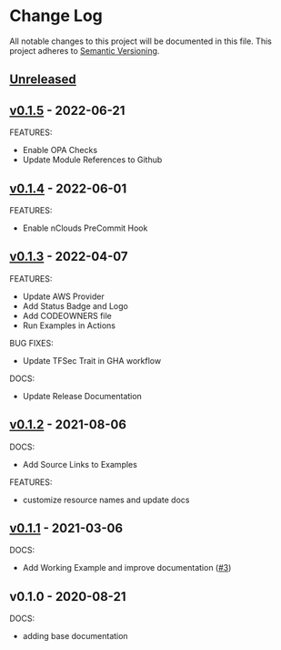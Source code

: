 # Change Log

All notable changes to this project will be documented in this file.
This project adheres to [Semantic Versioning](http://semver.org/).

<a name="unreleased"></a>
## [Unreleased]



<a name="v0.1.5"></a>
## [v0.1.5] - 2022-06-21
FEATURES:
- Enable OPA Checks
- Update Module References to Github


<a name="v0.1.4"></a>
## [v0.1.4] - 2022-06-01
FEATURES:
- Enable nClouds PreCommit Hook


<a name="v0.1.3"></a>
## [v0.1.3] - 2022-04-07
FEATURES:
- Update AWS Provider
- Add Status Badge and Logo
- Add CODEOWNERS file
- Run Examples in Actions

BUG FIXES:
- Update TFSec Trait in GHA workflow

DOCS:
- Update Release Documentation


<a name="v0.1.2"></a>
## [v0.1.2] - 2021-08-06
DOCS:
- Add Source Links to Examples

FEATURES:
- customize resource names and update docs


<a name="v0.1.1"></a>
## [v0.1.1] - 2021-03-06
DOCS:
- Add Working Example and improve documentation ([#3](https://github.com/nclouds/terraform-aws-iam-policy/issues/3))


<a name="v0.1.0"></a>
## v0.1.0 - 2020-08-21
DOCS:
- adding base documentation


[Unreleased]: https://github.com/nclouds/terraform-aws-iam-policy/compare/v0.1.5...HEAD
[v0.1.5]: https://github.com/nclouds/terraform-aws-iam-policy/compare/v0.1.4...v0.1.5
[v0.1.4]: https://github.com/nclouds/terraform-aws-iam-policy/compare/v0.1.3...v0.1.4
[v0.1.3]: https://github.com/nclouds/terraform-aws-iam-policy/compare/v0.1.2...v0.1.3
[v0.1.2]: https://github.com/nclouds/terraform-aws-iam-policy/compare/v0.1.1...v0.1.2
[v0.1.1]: https://github.com/nclouds/terraform-aws-iam-policy/compare/v0.1.0...v0.1.1
